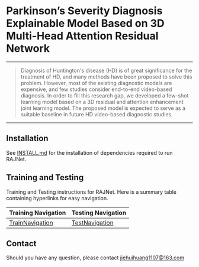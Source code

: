 # Parkinson’s Severity Diagnosis Explainable Model Based on 3D Multi-Head Attention Residual Network

<hr />

> Diagnosis of Huntington's disease (HD) is of great significance for the treatment of HD, and many methods have been 
proposed to solve this problem. However, most of the existing diagnostic models are expensive, and few studies consider end-to-end video-based diagnosis. In order to fill this research gap, we developed a few-shot learning model based on a 3D residual and attention enhancement joint learning model. The proposed model is expected to serve as a suitable baseline in future HD video-based diagnostic studies. 
***

## Installation

See [INSTALL.md](INSTALL.md) for the installation of dependencies required to run RAJNet.

## Training and Testing

Training and Testing instructions for RAJNet. Here is a summary table containing hyperlinks for easy navigation.

| Training Navigation                   | Testing Navigation                  |
| ------------------------------------- | ----------------------------------- |
| [TrainNavigation](TrainNavigation.md) | [TestNavigation](TestNavigation.md) |


## Contact

Should you have any question, please contact jiehuihuang1107@163.com

